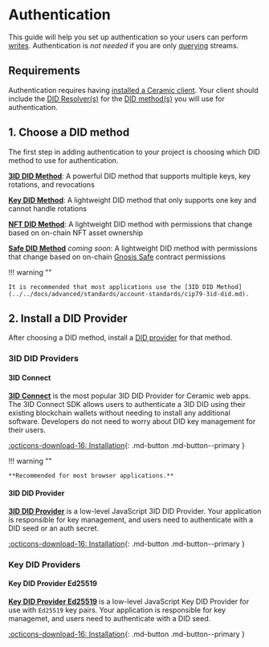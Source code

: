 # Authentication

This guide will help you set up authentication so your users can perform [writes](./writes.md). Authentication is _not needed_ if you are only [querying](./queries.md) streams.

## **Requirements**

Authentication requires having [installed a Ceramic client](./installation.md). Your client should include the [DID Resolver(s)](../../learn/glossary.md#did-resolver) for the [DID method(s)](../../learn/glossary.md#did-methods) you will use for authentication.

## **1. Choose a DID method**

The first step in adding authentication to your project is choosing which DID method to use for authentication.

[**3ID DID Method**](../../docs/advanced/standards/account-standards/cip79-3id-did.md): A powerful DID method that supports multiple keys, key rotations, and revocations

[**Key DID Method**](../../docs/advanced/standards/account-standards/key-did.md): A lightweight DID method that only supports one key and cannot handle rotations

[**NFT DID Method**](../../docs/advanced/standards/account-standards/cip94-nft-did.md): A lightweight DID method with permissions that change based on on-chain NFT asset ownership

[**Safe DID Method**](../../docs/advanced/standards/account-standards/cip101-safe-did.md) _coming soon_: A lightweight DID method with permissions that change based on on-chain [Gnosis Safe](https://gnosis-safe.io/) contract permissions

!!! warning ""

    It is recommended that most applications use the [3ID DID Method](../../docs/advanced/standards/account-standards/cip79-3id-did.md).

## **2. Install a DID Provider**

After choosing a DID method, install a [DID provider](../../learn/glossary.md#did-providers) for that method.

### 3ID DID Providers

#### 3ID Connect

[**3ID Connect**](../../docs/advanced/standards/account-standards/cip79-3id-did.md#3id-connect) is the most popular 3ID DID Provider for Ceramic web apps. The 3ID Connect SDK allows users to authenticate a 3ID DID using their existing blockchain wallets without needing to install any additional software. Developers do not need to worry about DID key management for their users.

[:octicons-download-16: Installation](../../reference/accounts/3id-did.md#3id-connect){: .md-button .md-button--primary }

!!! warning ""

    **Recommended for most browser applications.**

#### 3ID DID Provider

[**3ID DID Provider**](../../docs/advanced/standards/account-standards/cip79-3id-did.md#3id-did-provider) is a low-level JavaScript 3ID DID Provider. Your application is responsible for key management, and users need to authenticate with a DID seed or an auth secret.

[:octicons-download-16: Installation](../../reference/accounts/3id-did.md#3id-did-provider){: .md-button .md-button--primary }

### Key DID Providers

#### Key DID Provider Ed25519

[**Key DID Provider Ed25519**](../../docs/advanced/standards/account-standards/key-did.md#key-did-provider-ed25519) is a low-level JavaScript Key DID Provider for use with `Ed25519` key pairs. Your application is responsible for key managemet, and users need to authenticate with a DID seed.

[:octicons-download-16: Installation](../../reference/accounts/key-did.md#ed25519){: .md-button .md-button--primary }
